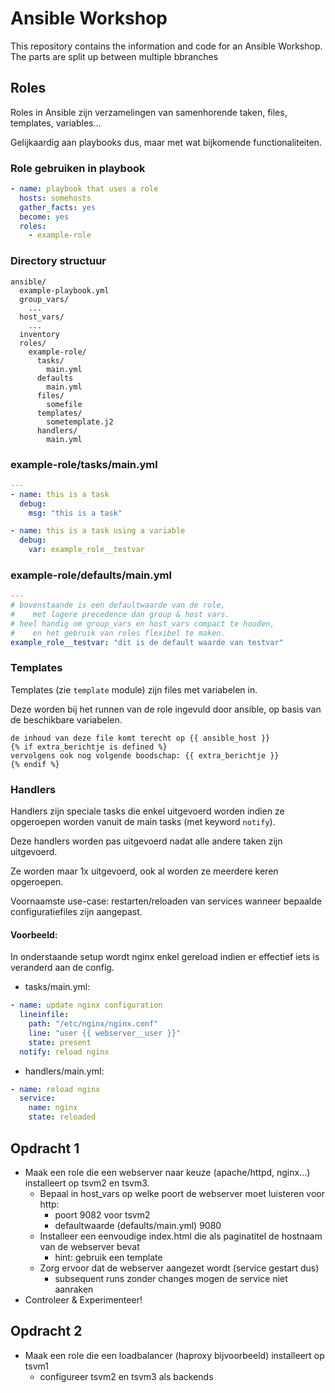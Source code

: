 # Ansible Workshop
This repository contains the information and code for an Ansible Workshop. The parts are split up between multiple bbranches

## Roles

Roles in Ansible zijn verzamelingen van samenhorende taken, files, templates, variables...

Gelijkaardig aan playbooks dus, maar met wat bijkomende functionaliteiten.

### Role gebruiken in playbook

```yaml
- name: playbook that uses a role
  hosts: somehosts
  gather_facts: yes
  become: yes
  roles:
  	- example-role
```

### Directory structuur

```
ansible/
  example-playbook.yml
  group_vars/
    ...
  host_vars/
    ...
  inventory
  roles/
    example-role/
	  tasks/
	    main.yml
	  defaults
	    main.yml
	  files/
	    somefile
	  templates/
	    sometemplate.j2
	  handlers/
	    main.yml
```

### example-role/tasks/main.yml
```yaml
---
- name: this is a task 
  debug:
    msg: "this is a task"

- name: this is a task using a variable
  debug:
    var: example_role__testvar
```

### example-role/defaults/main.yml
```yaml
---
# bovenstaande is een defaultwaarde van de role, 
#    met lagere precedence dan group & host vars.
# heel handig om group_vars en host_vars compact te houden,
#    en het gebruik van roles flexibel te maken.
example_role__testvar: "dit is de default waarde van testvar"
```

### Templates
Templates (zie ```template``` module) zijn files met variabelen in. 

Deze worden bij het runnen van de role ingevuld door ansible, op basis van de beschikbare variabelen.

```jinja2
de inhoud van deze file komt terecht op {{ ansible_host }}
{% if extra_berichtje is defined %}
vervolgens ook nog volgende boodschap: {{ extra_berichtje }}
{% endif %}
```

### Handlers
Handlers zijn speciale tasks die enkel uitgevoerd worden indien ze opgeroepen worden vanuit de main tasks (met keyword ```notify```).

Deze handlers worden pas uitgevoerd nadat alle andere taken zijn uitgevoerd.

Ze worden maar 1x uitgevoerd, ook al worden ze meerdere keren opgeroepen.

Voornaamste use-case: restarten/reloaden van services wanneer bepaalde configuratiefiles zijn aangepast.

#### Voorbeeld:

In onderstaande setup wordt nginx enkel gereload indien er effectief iets is veranderd aan de config.

* tasks/main.yml:
```yaml
- name: update nginx configuration
  lineinfile:
    path: "/etc/nginx/nginx.conf"
    line: "user {{ webserver__user }}"
    state: present
  notify: reload nginx
```

* handlers/main.yml:
```yaml
- name: reload nginx
  service:
    name: nginx
    state: reloaded
```

## Opdracht 1

* Maak een role die een webserver naar keuze (apache/httpd, nginx...) installeert op tsvm2 en tsvm3.
	* Bepaal in host_vars op welke poort de webserver moet luisteren voor http:
		* poort 9082 voor tsvm2
		* defaultwaarde (defaults/main.yml) 9080
	* Installeer een eenvoudige index.html die als paginatitel de hostnaam van de webserver bevat
		* hint: gebruik een template
	* Zorg ervoor dat de webserver aangezet wordt (service gestart dus)
		* subsequent runs zonder changes mogen de service niet aanraken
* Controleer & Experimenteer!

## Opdracht 2

* Maak een role die een loadbalancer (haproxy bijvoorbeeld) installeert op tsvm1
	* configureer tsvm2 en tsvm3 als backends
